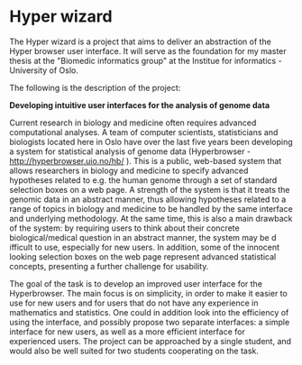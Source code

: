 Hyper wizard
=====

The Hyper wizard is a project that aims to deliver an abstraction of the Hyper browser user interface. It will serve as the foundation for my master thesis at the "Biomedic informatics group" at the Institue for informatics - University of Oslo.

The following is the description of the project:

<b>Developing intuitive user interfaces for the analysis of genome data</b>

Current research in biology and medicine often requires advanced computational analyses. A team of computer scientists, statisticians and biologists located here in Oslo have over the last five years been developing a system for statistical analysis of genome data (Hyperbrowser - http://hyperbrowser.uio.no/hb/ ). This is a public, web-based system that allows researchers in biology and medicine to specify advanced hypotheses related to e.g. the human genome through a set of standard selection boxes on a web page. A strength of the system is that it treats the genomic data in an abstract manner, thus allowing hypotheses related to a range of topics in biology and medicine to be handled by the same interface and underlying methodology. At the same time, this is also a main drawback of the system: by requiring users to think about their concrete biological/medical question in an abstract manner, the system may be d ifficult to use, especially for new users. In addition, some of the innocent looking selection boxes on the web page represent advanced statistical concepts, presenting a further challenge for usability. 

The goal of the task is to develop an improved user interface for the Hyperbrowser. The main focus is on simplicity, in order to make it easier to use for new users and for users that do not have any experience in mathematics and statistics. One could in addition look into the efficiency of using the interface, and possibly propose two separate interfaces: a simple interface for new users, as well as a more efficient interface for experienced users. The project can be approached by a single student, and would also be well suited for two students cooperating on the task.
